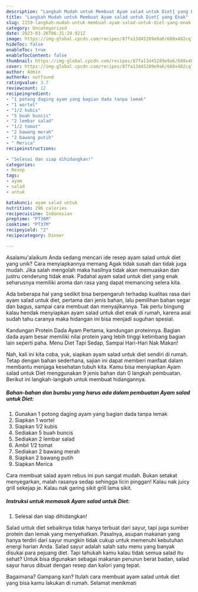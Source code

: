 ```yaml
---
description: "Langkah Mudah untuk Membuat Ayam salad untuk Diet{ yang Enak"
title: "Langkah Mudah untuk Membuat Ayam salad untuk Diet{ yang Enak"
slug: 2259-langkah-mudah-untuk-membuat-ayam-salad-untuk-diet-yang-enak
category: Uncategorized
date: 2023-03-26T06:31:29.921Z
image: https://img-global.cpcdn.com/recipes/87fa13d45289e9a6/680x482cq70/ayam-salad-untuk-diet-foto-resep-utama.jpg
hideToc: false
enableToc: true
enableTocContent: false
thumbnail: https://img-global.cpcdn.com/recipes/87fa13d45289e9a6/680x482cq70/ayam-salad-untuk-diet-foto-resep-utama.jpg
cover: https://img-global.cpcdn.com/recipes/87fa13d45289e9a6/680x482cq70/ayam-salad-untuk-diet-foto-resep-utama.jpg
author: Admin
authorAv: notfound
ratingvalue: 3.7
reviewcount: 12
recipeingredient:
- "1 potong daging ayam yang bagian dada tanpa lemak"
- "1 wortel"
- "1/2 kubis"
- "5 buah buncis"
- "2 lembar salad"
- "1/2 tomat"
- "2 bawang merah"
- "2 bawang putih"
- " Merica"
recipeinstructions:

- "Selesai dan siap dihidangkan!"
categories:
- Resep
tags:
- ayam
- salad
- untuk

katakunci: ayam salad untuk 
nutrition: 296 calories
recipecuisine: Indonesian
preptime: "PT36M"
cooktime: "PT37M"
recipeyield: "2"
recipecategory: Dinner

---
```



Asalamu'alaikum Anda sedang mencari ide resep ayam salad untuk diet yang unik? Cara menyiapkannya memang Agak tidak susah dan tidak juga mudah. Jika salah mengolah maka hasilnya tidak akan memuaskan dan justru cenderung tidak enak. Padahal ayam salad untuk diet yang enak seharusnya memiliki aroma dan rasa yang dapat memancing selera kita.


Ada beberapa hal yang sedikit bisa berpengaruh terhadap kualitas rasa dari ayam salad untuk diet, pertama dari jenis bahan, lalu pemilihan bahan segar dan bagus, sampai cara membuat dan menyajikannya. Tak perlu bingung kalau hendak menyiapkan ayam salad untuk diet enak di rumah, karena asal sudah tahu caranya maka hidangan ini bisa menjadi suguhan spesial.

Kandungan Protein Dada Ayam Pertama, kandungan proteinnya. Bagian dada ayam besar memiliki nilai protein yang lebih tinggi ketimbang bagian lain seperti paha. Menu Diet Tapi Sedap, Sampai Hari-Hari Nak Makan!


Nah, kali ini kita coba, yuk, siapkan ayam salad untuk diet sendiri di rumah. Tetap dengan bahan sederhana, sajian ini dapat memberi manfaat dalam membantu menjaga kesehatan tubuh kita. Kamu bisa menyiapkan Ayam salad untuk Diet menggunakan 9 jenis bahan dan 0 langkah pembuatan. Berikut ini langkah-langkah untuk membuat hidangannya.

<!--inarticleads1-->

##### Bahan-bahan dan bumbu yang harus ada dalam pembuatan Ayam salad untuk Diet:

1. Gunakan 1 potong daging ayam yang bagian dada tanpa lemak
1. Siapkan 1 wortel
1. Siapkan 1/2 kubis
1. Sediakan 5 buah buncis
1. Sediakan 2 lembar salad
1. Ambil 1/2 tomat
1. Sediakan 2 bawang merah
1. Siapkan 2 bawang putih
1. Siapkan  Merica


Cara membuat salad ayam rebus ini pun sangat mudah. Bukan setakat menyegarkan, malah rasanya sedap sehingga licin pinggan! Kalau nak juicy grill sekejap je. Kalau nak garing sikit grill lama sikit. 

<!--inarticleads2-->

##### Instruksi untuk memasak Ayam salad untuk Diet:


1. Selesai dan siap dihidangkan!

Salad untuk diet sebaiknya tidak hanya terbuat dari sayur, tapi juga sumber protein dan lemak yang menyehatkan. Pasalnya, asupan makanan yang hanya terdiri dari sayur mungkin tidak cukup untuk memenuhi kebutuhan energi harian Anda. Salad sayur adalah salah satu menu yang banyak disukai para pejuang diet. Tapi tahukah kamu kalau tidak semua salad itu sehat? Untuk bisa digunakan sebagai makanan penurun berat badan, salad sayur harus dibuat dengan resep dan kalori yang tepat. 

Bagaimana? Gampang kan? Itulah cara membuat ayam salad untuk diet yang bisa kamu lakukan di rumah. Selamat menikmati
